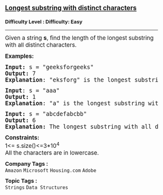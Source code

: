 <h2><a href="https://www.geeksforgeeks.org/problems/longest-distinct-characters-in-string5848/1">Longest substring with distinct characters</a></h2><h3>Difficulty Level : Difficulty: Easy</h3><hr><div class="problems_problem_content__Xm_eO" bis_skin_checked="1"><p><span style="font-size: 14pt;">Given a string <strong>s</strong>, find the length of the longest substring with all distinct characters.&nbsp;</span></p>
<p><span style="font-size: 14pt;"><strong>Examples:</strong></span></p>
<pre><span style="font-size: 14pt;"><strong>Input: </strong>s = "geeksforgeeks"
<strong>Output:</strong> 7
<strong>Explanation</strong>: "eksforg" is the longest substring with all distinct characters.
</span></pre>
<pre><span style="font-size: 14pt;"><strong>Input</strong>: s = "aaa"
<strong>Output:</strong> 1
<strong>Explanation</strong>: "a" is the longest substring with all distinct characters.<br></span></pre>
<pre><span style="font-size: 14pt;"><strong>Input: </strong>s = "abcdefabcbb"<strong>
Output: </strong>6<strong>
Explanation: </strong>The longest substring with all distinct characters is "abcdef", which has a length of 6.</span></pre>
<p><span style="font-size: 14pt;"><strong>Constraints:</strong><br>1&lt;= s.size()&lt;=3*10<sup>4<br></sup>All the characters are in lowercase.</span></p></div><p><span style=font-size:18px><strong>Company Tags : </strong><br><code>Amazon</code>&nbsp;<code>Microsoft</code>&nbsp;<code>Housing.com</code>&nbsp;<code>Adobe</code>&nbsp;<br><p><span style=font-size:18px><strong>Topic Tags : </strong><br><code>Strings</code>&nbsp;<code>Data Structures</code>&nbsp;
